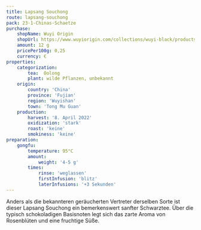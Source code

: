 ```yaml
---
title: Lapsang Souchong
route: lapsang-souchong
pack: 23-1-Chinas-Schaetze
purchase:
    shopName: Wuyi Origin
    shopUrl: https://www.wuyiorigin.com/collections/wuyi-black/products/wild-lapsang-souchong-%E9%87%8E%E7%94%9F%E5%B0%8F%E7%A7%8D2022?variant=39907726131288
    amount: 12 g
    pricePer100g: 0,25
    currency: €
properties:
    categorization:
        tea:  Oolong
        plant: wilde Pflanzen, unbekannt
    origin:
        country: 'China'
        province: 'Fujian'
        region: 'Wuyishan'
        town: 'Tong Mu Guan'
    production:
        harvest: '8. April 2022'
        oxidization: 'stark'
        roast: 'keine'
        smokiness: 'keine'
preparation:
    gongfu:
        temperature: 95°C
        amount:
            weight: '4-5 g'
        times:
            rinse: 'weglassen'
            firstInfusion: 'blitz'
            laterInfusions: '+3 Sekunden'
---
```

Anders als die bekannteren geräucherten Vertreter derselben Sorte ist dieser Lapsang Souchong ein bemerkenswert sanfter Schwarztee. Über die typisch schokoladigen Basisnoten legt sich das zarte Aroma von Rosenblüten und eine fruchtige Süße.